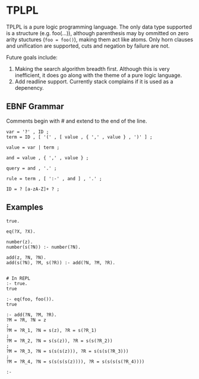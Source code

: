 
# TPLPL

TPLPL is a pure logic programming language. The only data type supported is
a structure (e.g. foo(...)), although parenthesis may by ommitted on zero arity
stuctures (`foo = foo()`), making them act like atoms. Only horn clauses and
unification are supported, cuts and negation by failure are not.

Future goals include:
1. Making the search algorithm breadth first. Although this is very inefficient,
   it does go along with the theme of a pure logic language.
2. Add readline support. Currently stack complains if it is used as a depenency.

## EBNF Grammar

Comments begin with # and extend to the end of the line.

```
var = '?' , ID ;
term = ID , [ '(' , [ value , { ',' , value } , ')' ] ;

value = var | term ;

and = value , { ',' , value } ;

query = and , '.' ;

rule = term , [ ':-' , and ] , '.' ;

ID = ? [a-zA-Z]+ ? ;
```

## Examples

```
true.

eq(?X, ?X).

number(z).
number(s(?N)) :- number(?N).

add(z, ?N, ?N).
add(s(?N), ?M, s(?R)) :- add(?N, ?M, ?R).


# In REPL
:- true.
true

:- eq(foo, foo()).
true

:- add(?N, ?M, ?R).
?M = ?R, ?N = z
;
?M = ?R_1, ?N = s(z), ?R = s(?R_1)
;
?M = ?R_2, ?N = s(s(z)), ?R = s(s(?R_2))
;
?M = ?R_3, ?N = s(s(s(z))), ?R = s(s(s(?R_3)))
;
?M = ?R_4, ?N = s(s(s(s(z)))), ?R = s(s(s(s(?R_4))))

:-
```
